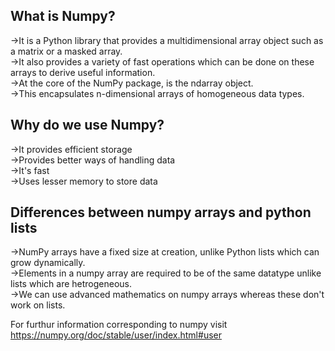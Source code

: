 <h2>What is Numpy?</h2>
->It is a Python library that provides a multidimensional array object such as a matrix or a masked array.<br>
->It also provides a variety of fast operations which can be done on these arrays to derive useful information.<br>
->At the core of the NumPy package, is the ndarray object.<br>
->This encapsulates n-dimensional arrays of homogeneous data types.<br>

<h2>Why do we use Numpy?</h2>
->It provides efficient storage<br>
->Provides better ways of handling data<br>
->It's fast<br>
->Uses lesser memory to store data<br>

<h2>Differences between numpy arrays and python lists</h2>
->NumPy arrays have a fixed size at creation, unlike Python lists which can grow dynamically.<br>
->Elements in a numpy array are required to be of the same datatype unlike lists which are hetrogeneous.<br>
->We can use advanced mathematics on numpy arrays whereas these don't work on lists.<br>

For furthur information corresponding to numpy visit https://numpy.org/doc/stable/user/index.html#user
